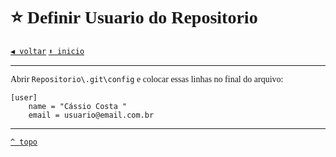 <font face="Calibri">

# ⭐ Definir Usuario do Repositorio

[`◀️ voltar`](./Readme.md)
[`⬆️ inicio`](../README.md)

---

Abrir `Repositorio\.git\config` e colocar essas linhas no final do arquivo:

```git
[user]
    name = "Cássio Costa "
    email = usuario@email.com.br
```

---

[`^ topo`](#definir-usuario-do-repositorio)
</font>

